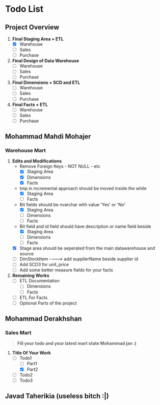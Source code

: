 # Todo List

## Project Overview

1. **Final Staging Area + ETL**
    - [x] Warehouse
    - [ ] Sales
    - [ ] Purchase
2. **Final Design of Data Warehouse**
    - [ ] Warehouse
    - [ ] Sales
    - [ ] Purchase
3. **Final Dimensions + SCD and ETL**
    - [ ] Warehouse
    - [ ] Sales
    - [ ] Purchase
4. **Final Facts + ETL**
    - [ ] Warehouse
    - [ ] Sales
    - [ ] Purchase

## Mohammad Mahdi Mohajer

### Warehouse Mart

1. **Edits and Modifications**
   - Remove Foreign Keys - NOT NULL - etc
     - [x] Staging Area
     - [x] Dimensions
     - [x] Facts
   - tmp in incremental approach should be moved inside the while
     - [x] Staging Area
     - [ ] Facts
   - Bit fields should be nvarchar with value 'Yes' or 'No'
     - [x] Staging Area
     - [ ] Dimensions
     - [ ] Facts
   - Bit field and id field should have description or name field beside
     - [x] Staging Area
     - [ ] Dimensions
     - [ ] Facts
   - [x] Stage area should be seperated from the main datawarehouse and source
   - [ ] DimStockItem ----> add supplierName beside supplier id
   - [ ] Add SCD3 for unit_price
   - [ ] Add some better measure fields for your facts
2. **Remaining Works**
   - [ ] ETL Documentation
     - [ ] Dimensions
     - [ ] Facts
   - [ ] ETL For Facts
   - [ ] Optional Parts of the project

## Mohammad Derakhshan

### Sales Mart

> **Fill your todo and your latest mart state Mohammad jan :)**

1. **Title Of Your Work**
   - [ ] Todo1
     - [ ] Part1
     - [x] Part2
   - [ ] Todo2
   - [ ] Todo3

## Javad Taherikia (useless bitch :|)
